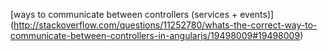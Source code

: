 
[ways to communicate between controllers (services + events)] (http://stackoverflow.com/questions/11252780/whats-the-correct-way-to-communicate-between-controllers-in-angularjs/19498009#19498009)
